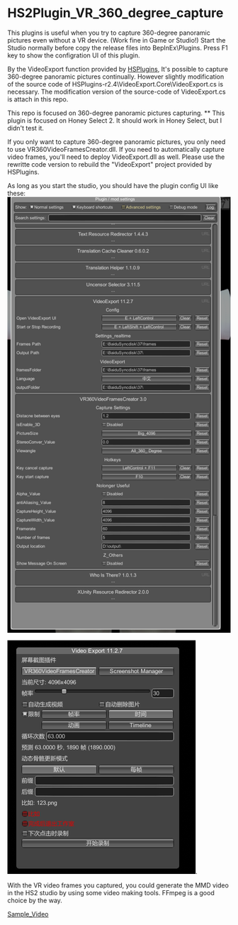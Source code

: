 # HS2Plugin_VR_360_degree_capture

This plugins is useful when you try to capture 360-degree panoramic pictures even without a VR device.
(Work fine in Game or Studio!)
Start the Studio normally before copy the release files into BepInEx\Plugins. Press F1 key to show the configration UI of this plugin.

By the VideoExport function provided by [HSPlugins](https://github.com/IllusionMods/HSPlugins), It's possible to capture 360-degree panoramic pictures continually. However slightly modification of the source code of HSPlugins-r2.4\VideoExport.Core\VideoExport.cs is necessary. The modification version of the source-code of VideoExport.cs is attach in this repo.

This repo is focused on 360-degree panoramic pictures capturing.
** This plugin is focused on Honey Select 2. It should work in Honey Select, but I didn't test it.

If you only want to capture 360-degree panoramic pictures, you only need to use VR360VideoFramesCreator.dll. 
If you need to automatically capture video frames, you'll need to deploy VideoExport.dll as well. 
Please use the rewritte code version to rebuild the "VideoExport" project provided by HSPlugins.

As long as you start the studio, you should have the plugin config UI like these:
![snapshot1](Using_1.png)

![snapshot2](using_2.png).

With the VR video frames you captured, you could generate the MMD video in the HS2 studio by using some video making tools.
FFmpeg is a good choice by the way.

[Sample_Video](https://share.utovr.com/151312095032.html)



